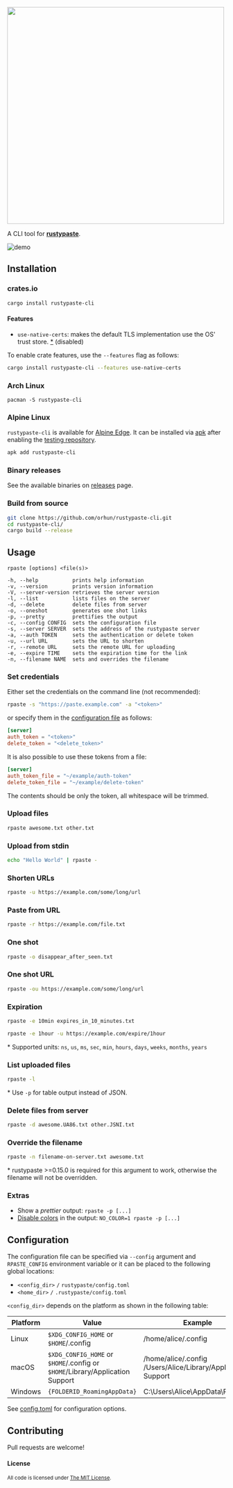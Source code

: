 <a href="https://github.com/orhun/rustypaste-cli"><img src="img/logo.png" width="500"></a>

A CLI tool for [**rustypaste**](https://github.com/orhun/rustypaste).

![demo](img/demo.gif)

## Installation

### crates.io

```sh
cargo install rustypaste-cli
```

#### Features

- `use-native-certs`: makes the default TLS implementation use the OS' trust store. [\*](https://github.com/algesten/ureq#https--tls--ssl) (disabled)

To enable crate features, use the `--features` flag as follows:

```sh
cargo install rustypaste-cli --features use-native-certs
```

### Arch Linux

```
pacman -S rustypaste-cli
```

### Alpine Linux

`rustypaste-cli` is available for [Alpine Edge](https://pkgs.alpinelinux.org/packages?name=rustypaste-cli&branch=edge). It can be installed via [apk](https://wiki.alpinelinux.org/wiki/Alpine_Package_Keeper) after enabling the [testing repository](https://wiki.alpinelinux.org/wiki/Repositories).

```sh
apk add rustypaste-cli
```

### Binary releases

See the available binaries on [releases](https://github.com/orhun/rustypaste-cli/releases/) page.

### Build from source

```sh
git clone https://github.com/orhun/rustypaste-cli.git
cd rustypaste-cli/
cargo build --release
```

## Usage

`rpaste [options] <file(s)>`

```
-h, --help           prints help information
-v, --version        prints version information
-V, --server-version retrieves the server version
-l, --list           lists files on the server
-d, --delete         delete files from server
-o, --oneshot        generates one shot links
-p, --pretty         prettifies the output
-c, --config CONFIG  sets the configuration file
-s, --server SERVER  sets the address of the rustypaste server
-a, --auth TOKEN     sets the authentication or delete token
-u, --url URL        sets the URL to shorten
-r, --remote URL     sets the remote URL for uploading
-e, --expire TIME    sets the expiration time for the link
-n, --filename NAME  sets and overrides the filename
```

### Set credentials

Either set the credentials on the command line (not recommended):

```sh
rpaste -s "https://paste.example.com" -a "<token>"
```

or specify them in the [configuration file](#configuration) as follows:

```toml
[server]
auth_token = "<token>"
delete_token = "<delete_token>"
```

It is also possible to use these tokens from a file:

```toml
[server]
auth_token_file = "~/example/auth-token"
delete_token_file = "~/example/delete-token"
```

The contents should be only the token, all whitespace will be trimmed.

### Upload files

```sh
rpaste awesome.txt other.txt
```

### Upload from stdin

```sh
echo "Hello World" | rpaste -
```

### Shorten URLs

```sh
rpaste -u https://example.com/some/long/url
```

### Paste from URL

```sh
rpaste -r https://example.com/file.txt
```

### One shot

```sh
rpaste -o disappear_after_seen.txt
```

### One shot URL

```sh
rpaste -ou https://example.com/some/long/url
```

### Expiration

```sh
rpaste -e 10min expires_in_10_minutes.txt
```

```sh
rpaste -e 1hour -u https://example.com/expire/1hour
```

\* Supported units: `ns`, `us`, `ms`, `sec`, `min`, `hours`, `days`, `weeks`, `months`, `years`

### List uploaded files

```sh
rpaste -l
```

\* Use `-p` for table output instead of JSON.

### Delete files from server

```sh
rpaste -d awesome.UA86.txt other.JSNI.txt
```

### Override the filename

```sh
rpaste -n filename-on-server.txt awesome.txt
```

\* rustypaste >=0.15.0 is required for this argument to work, otherwise the filename will not be overridden.

### Extras

- Show a _prettier_ output: `rpaste -p [...]`
- [Disable colors](https://no-color.org/) in the output: `NO_COLOR=1 rpaste -p [...]`

## Configuration

The configuration file can be specified via `--config` argument and `RPASTE_CONFIG` environment variable or it can be placed to the following global locations:

- `<config_dir>` `/` `rustypaste/config.toml`
- `<home_dir>` `/` `.rustypaste/config.toml`

`<config_dir>` depends on the platform as shown in the following table:

| Platform | Value                                 | Example                                  |
| -------- | ------------------------------------- | ---------------------------------------- |
| Linux    | `$XDG_CONFIG_HOME` or `$HOME`/.config | /home/alice/.config                      |
| macOS    | `$XDG_CONFIG_HOME` or `$HOME`/.config or<br>`$HOME`/Library/Application Support  | /home/alice/.config<br>/Users/Alice/Library/Application Support |
| Windows  | `{FOLDERID_RoamingAppData}`           | C:\Users\Alice\AppData\Roaming           |

See [config.toml](./config.toml) for configuration options.

## Contributing

Pull requests are welcome!

#### License

<sup>
All code is licensed under <a href="LICENSE">The MIT License</a>.
</sup>
